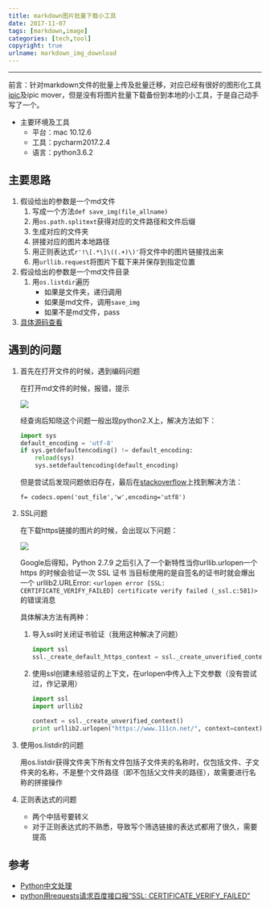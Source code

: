 ```yaml
---
title: markdown图片批量下载小工具
date: 2017-11-07
tags: [markdown,image]
categories: [tech,tool]
copyright: true
urlname: markdown_img_download
---
```

***

前言：针对markdown文件的批量上传及批量迁移，对应已经有很好的图形化工具[ipic](https://www.toolinbox.net/iPic/)及ipic mover，但是没有将图片批量下载备份到本地的小工具，于是自己动手写了一个。

<!--more-->

- 主要环境及工具
  - 平台：mac 10.12.6
  - 工具：pycharm2017.2.4
  - 语言：python3.6.2

## 主要思路

1. 假设给出的参数是一个md文件
   1. 写成一个方法`def save_img(file_allname)`
   2. 用`os.path.splitext`获得对应的文件路径和文件后缀
   3. 生成对应的文件夹
   4. 拼接对应的图片本地路径
   5. 用正则表达式`r'!\[.*\]\((.+)\)'`将文件中的图片链接找出来
   6. 用`urllib.request`将图片下载下来并保存到指定位置
2. 假设给出的参数是一个md文件目录
   1. 用`os.listdir`遍历
      * 如果是文件夹，递归调用
      * 如果是md文件，调用`save_img`
      * 如果不是md文件，pass
3. [具体源码查看](https://gist.github.com/kbrx93/04c6e32f1adb43667c2aac6f5feace61)

## 遇到的问题

1. 首先在打开文件的时候，遇到编码问题

   在打开md文件的时候，报错，提示

   ![](https://farm5.staticflickr.com/4478/37531065284_3182390fdc_o.png)

   经查询后知晓这个问题一般出现python2.X上，解决方法如下：

   ```python
   import sys
   default_encoding = 'utf-8'
   if sys.getdefaultencoding() != default_encoding:
       reload(sys)
       sys.setdefaultencoding(default_encoding)
   ```

   但是尝试后发现问题依旧存在，最后在[stackoverflow](https://stackoverflow.com/questions/28947607/ascii-codec-cant-decode-byte-0xe9)上找到解决方法：

   `f= codecs.open('out_file','w',encoding='utf8')`

2. SSL问题

   在下载https链接的图片的时候，会出现以下问题：

   ![](https://farm5.staticflickr.com/4525/26465974679_4d58428178_o.png)

   Google后得知，Python 2.7.9 之后引入了一个新特性当你urllib.urlopen一个 https 的时候会验证一次 SSL 证书 当目标使用的是自签名的证书时就会爆出一个 urllib2.URLError: `<urlopen error [SSL: CERTIFICATE_VERIFY_FAILED] certificate verify failed (_ssl.c:581)> `的错误消息

   具体解决方法有两种：

   1.  导入ssl时关闭证书验证（我用这种解决了问题）

       ```python
       import ssl
       ssl._create_default_https_context = ssl._create_unverified_context
       ```

   2.  使用ssl创建未经验证的上下文，在urlopen中传入上下文参数（没有尝试过，作记录用）

       ```Python
       import ssl
       import urllib2
        
       context = ssl._create_unverified_context()
       print urllib2.urlopen("https://www.111cn.net/", context=context).read()
       ```

3. 使用os.listdir的问题

   用os.listdir获得文件夹下所有文件包括子文件夹的名称时，仅包括文件、子文件夹的名称，不是整个文件路径（即不包括父文件夹的路径），故需要进行名称的拼接操作

4. 正则表达式的问题

   -   两个中括号要转义
   -   对于正则表达式的不熟悉，导致写个筛选链接的表达式都用了很久，需要提高

## 参考

- [Python中文处理](http://lyhopq.github.io/Python%E4%B8%AD%E6%96%87%E5%A4%84%E7%90%86/)
- [python用requests请求百度接口报“SSL: CERTIFICATE_VERIFY_FAILED”](http://blog.csdn.net/xiaopangxia/article/details/49908889)